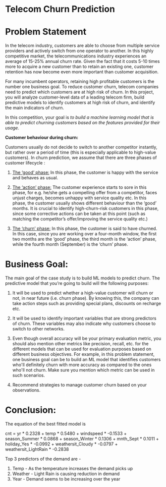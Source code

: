 # Telecom Churn Prediction

# Problem Statement
In the telecom industry, customers are able to choose from multiple service providers and actively switch from one operator to another. In this highly competitive market, the telecommunications industry experiences an average of 15-25% annual churn rate. Given the fact that it costs 5-10 times more to acquire a new customer than to retain an existing one, customer retention has now become even more important than customer acquisition.

For many incumbent operators, retaining high profitable customers is the number one business
goal. To reduce customer churn, telecom companies need to predict which customers are at high risk of churn. In this project, you will analyze customer-level data of a leading telecom firm, build predictive models to identify customers at high risk of churn, and identify the main indicators of churn.

In this competition, your goal is *to build a machine learning model that is able to predict churning customers based on the features provided for their usage.*

**Customer behaviour during churn:**

Customers usually do not decide to switch to another competitor instantly, but rather over a
period of time (this is especially applicable to high-value customers). In churn prediction, we
assume that there are three phases of customer lifecycle :

1. <u>The ‘good’ phase:</u> In this phase, the customer is happy with the service and behaves as usual.

2. <u>The ‘action’ phase:</u> The customer experience starts to sore in this phase, for e.g. he/she gets a compelling offer from a competitor, faces unjust charges, becomes unhappy with service quality etc. In this phase, the customer usually shows different behaviour than the ‘good’ months. It is crucial to identify high-churn-risk customers in this phase, since some corrective actions can be taken at this point (such as matching the competitor’s offer/improving the service quality etc.)

3. <u>The ‘churn’ phase:</u> In this phase, the customer is said to have churned. In this case, since you are working over a four-month window, the first two months are the ‘good’ phase, the third month is the ‘action’ phase, while the fourth month (September) is the ‘churn’ phase.


# Business Goal:
The main goal of the case study is to build ML models to predict churn. The predictive model that you’re going to build will the following purposes:

1. It will be used to predict whether a high-value customer will churn or not, in near future (i.e. churn phase). By knowing this, the company can take action steps such as providing special plans, discounts on recharge etc.

2. It will be used to identify important variables that are strong predictors of churn. These variables may also indicate why customers choose to switch to other networks.

3. Even though overall accuracy will be your primary evaluation metric, you should also mention other metrics like precision, recall, etc. for the different models that can be used for evaluation purposes based on different business objectives. For example, in this problem statement, one business goal can be to build an ML model that identifies customers who'll definitely churn with more accuracy as compared to the ones who'll not churn. Make sure you mention which metric can be used in such scenarios.

4. Recommend strategies to manage customer churn based on your observations.




# Conclusion:
The equation of the best fitted model  is

cnt =   yr * 0.2328
      +  temp * 0.5480
      +  windspeed *  -0.1533
      +  season_Summer *  0.0868
      +  season_Winter * 0.1306
      +  mnth_Sept  * 0.1011
      +  holiday_Yes  * -0.0992
      +  weathersit_Cloudy * -0.0797
      +  weathersit_LightRain * -0.2838
      

Top 3 predictors of the demand are  - 
1. Temp - As the temperature increases the demand picks up
2. Weather - Light Rain is causing reduction in demand
3. Year - Demand seems to be increasing over the year

